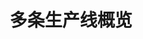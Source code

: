---
layout: article
title: 多条生产线概览
description: 
  - 模板展示了生产车间中五条生产线的总体情况。它将变量作为数据源并用于脚本中，由此模拟出生产线的状态变化。您只需用自己的数据源代替变量，然后根据自己的需要修改脚本，即可为您所用。
lang: cn
weight: 2000
isDraft: false
ref: Overview-Several-Production-Lines
category:
  - Recommended
  - Production
  - KPI
  - Lean Management
image: Overview-Several-Production-Lines-CN.png
image_thumbnail: Overview-Several-Production-Lines_thumbnail.png
download: Overview-Several-Production-Lines - CN.pbmx
overview_description:
overview_benefits:
overview_data_sources:
---